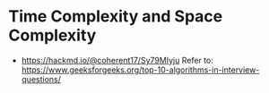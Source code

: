 # Time Complexity and Space Complexity
- https://hackmd.io/@coherent17/Sy79MIyju
Refer to: https://www.geeksforgeeks.org/top-10-algorithms-in-interview-questions/
